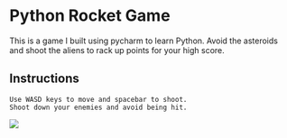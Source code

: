 # Python Rocket Game
This is a game I built using pycharm to learn Python. Avoid the asteroids and shoot the aliens to rack up points for your high score.

## Instructions
```
Use WASD keys to move and spacebar to shoot.
Shoot down your enemies and avoid being hit.
```


![](doc/Rocket_Demo.gif)
